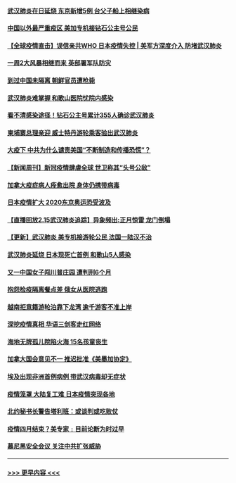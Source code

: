 #### [武汉肺炎在日延烧 东京新增5例 台父子船上相继染病](../pages/prog202/a102778538.md?t=02162022) 
#### [中国以外最严重疫区 美加专机接钻石公主号公民](../pages/prog202/a102778473.md?t=02162022) 
#### [【全球疫情直击】误信亲共WHO 日本疫情失控 | 美军方深度介入 防堵武汉肺炎](../pages/prog202/a102778478.md?t=02162022) 
#### [一周2大风暴相继而来 英部署军队防灾](../pages/prog202/a102778447.md?t=02162022) 
#### [到过中国未隔离 朝鲜官员遭枪毙](../pages/prog202/a102778383.md?t=02162022) 
#### [武汉肺炎难掌握 和歌山医院忧院内感染](../pages/prog202/a102778376.md?t=02162022) 
#### [看不清感染途径！钻石公主号累计355人确诊武汉肺炎](../pages/prog202/a102778335.md?t=02162022) 
#### [柬埔寨总理亲迎 威士特丹游轮乘客验出武汉肺炎](../pages/prog202/a102777842.md?t=02162022) 
#### [大疫下 中共为什么谴责美国“不断制造和传播恐慌”？](../pages/prog202/a102778285.md?t=02162022) 
#### [【新闻周刊】新冠疫情肆虐全球 世卫称其“头号公敌”](../pages/prog202/a102778196.md?t=02162022) 
#### [加拿大疫症病人痊愈出院 身体仍携带病毒](../pages/prog202/a102778061.md?t=02162022) 
#### [日本疫情扩大 2020东京奥运恐受波及](../pages/prog202/a102778049.md?t=02162022) 
#### [【直播回放2.15武汉肺炎追踪】异象频出:正月惊雷 龙门倒塌](../pages/prog202/a102777974.md?t=02162022) 
#### [【更新】武汉肺炎 美专机接游轮公民 法国一陆汉不治](../pages/prog202/a102770740.md?t=02162022) 
#### [武汉肺炎延烧 日本现死亡首例 和歌山5人感染](../pages/prog202/a102777815.md?t=02162022) 
#### [又一中国女子闯川普庄园 遭判刑6个月](../pages/prog202/a102777673.md?t=02162022) 
#### [抱怨检疫隔离餐点差 俄女从医院逃跑](../pages/prog202/a102777667.md?t=02162022) 
#### [越南拒意籍游轮泊靠下龙湾 逾千游客不准上岸](../pages/prog202/a102777646.md?t=02162022) 
#### [深挖疫情真相 华语三剑客走红网络](../pages/prog202/a102777624.md?t=02162022) 
#### [海地无牌孤儿院陷火海 15名孩童丧生](../pages/prog202/a102777620.md?t=02162022) 
#### [加拿大国会意见不一 推迟批准《美墨加协定》](../pages/prog202/a102777575.md?t=02162022) 
#### [埃及出现非洲首例病例 带武汉病毒却无症状](../pages/prog202/a102777559.md?t=02162022) 
#### [疫情笼罩 大陆复工难 日本疫情突现各地](../pages/prog202/a102777455.md?t=02162022) 
#### [北约秘书长警告塔利班：或谈判或吃败仗](../pages/prog202/a102777442.md?t=02162022) 
#### [疫情四月结束？美专家﹕目前论断为时过早](../pages/prog202/a102777248.md?t=02162022) 
#### [慕尼黑安全会议 关注中共扩张威胁](../pages/prog202/a102777254.md?t=02162022) 

----
#### [ >>> 更早内容 <<< ](../indexes/prog202-earlier.md)
